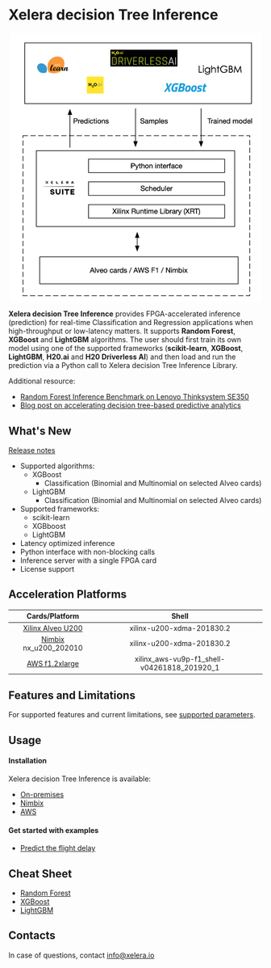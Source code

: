 # Xelera decision Tree Inference

<p align="center">
<img src="docs/images/Tree_Inference_overview.png" align="middle" width="500"/>
</p>

**Xelera decision Tree Inference** provides FPGA-accelerated inference (prediction) for real-time Classification and Regression applications when high-throughput or low-latency matters. It supports **Random Forest**, **XGBoost** and **LightGBM** algorithms. The user should first train its own model using one of the supported frameworks (**scikit-learn**, **XGBoost**, **LightGBM**, **H20.ai** and **H20 Driverless AI**) and then load and run the prediction via a Python call to Xelera decision Tree Inference Library.


Additional resource:
* [Random Forest Inference Benchmark on Lenovo Thinksystem SE350](https://xelera.io/assets/downloads/Benchmarks/benchmark-001---edge-server-random-forest-inference.pdf)
* [Blog post on accelerating decision tree-based predictive analytics](https://xelera.io/blog/acceleration-of-decision-tree-ensembles)

## What's New
[Release notes](docs/releaseNotes.md)
* Supported algorithms:
    * XGBoost
        * Classification (Binomial and Multinomial on selected Alveo cards)
    * LightGBM
        * Classification (Binomial and Multinomial on selected Alveo cards)
* Supported frameworks:
    * scikit-learn
    * XGBboost
    * LightGBM
* Latency optimized inference
* Python interface with non-blocking calls
* Inference server with a single FPGA card
* License support

## Acceleration Platforms

|            Cards/Platform            |     Shell        |
| :-------------------------: |:-------------------------: |
|   [Xilinx Alveo U200](https://www.xilinx.com/products/boards-and-kits/alveo/u200.html) | xilinx-u200-xdma-201830.2 |  
|   [Nimbix](https://platform.jarvice.com) nx_u200_202010| xilinx-u200-xdma-201830.2 |  
|   [AWS f1.2xlarge](https://aws.amazon.com/de/ec2/instance-types/f1/)                     | xilinx_aws-vu9p-f1_shell-v04261818_201920_1 |

## Features and Limitations
For supported features and current limitations, see [supported parameters](docs/supportedFeatures.md).

## Usage

#### Installation

Xelera decision Tree Inference is available:
* [On-premises](docs/on-premises.md)
* [Nimbix](docs/nimbix.md)
* [AWS](docs/aws-marketplace.md)

#### Get started with examples
* [Predict the flight delay](docs/exampleFlight.md)

## Cheat Sheet

* [Random Forest](docs/cheatSheetRF.md)
* [XGBoost](docs/cheatSheetXGBoost.md)
* [LightGBM](docs/cheatSheetLightGBM.md)

## Contacts

In case of questions, contact [info@xelera.io](mailto:info@xelera.io)
